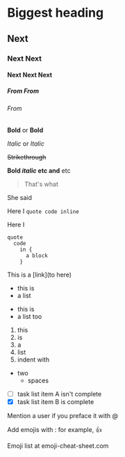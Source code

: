 [//]: # (This is a comment for markdown)
# Biggest heading
## Next
### Next Next
#### Next Next Next
##### From From
###### From

**Bold** or __Bold__

*Italic* or _Italic_

~~Strikethrough~~

**Bold _italic_ etc and** etc

> That's what

She said

Here I `quote code inline`

Here I

```
quote
  code
    in {
      a block
    } 
```

This is a [link](to here)

* this is 
* a list

- this is
- a list too

1. this
2. is
  1. a 
  2. list
3. indent with
  * two
    * spaces

- [ ] task list item A isn't complete
- [x] task list item B is complete

Mention a user if you preface it with @

Add emojis with : for example, :+1:

Emoji list at emoji-cheat-sheet.com
